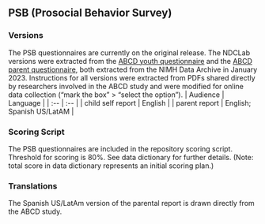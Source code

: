 ## PSB (Prosocial Behavior Survey)

### Versions
The PSB questionnaires are currently on the original release. The NDCLab versions were extracted from the [ABCD youth questionnaire](https://nda.nih.gov/data_structure.html?short_name=abcd_psb01) and the [ABCD parent questionnaire](https://nda.nih.gov/data_structure.html?short_name=psb01), both extracted from the NIMH Data Archive in January 2023. Instructions for all versions were extracted from PDFs shared directly by researchers involved in the ABCD study and were modified for online data collection (“mark the box” > “select the option”).
| Audience | Language |
| :--  | :--  |
| child self report | English  |
| parent report | English; Spanish US/LatAM |


### Scoring Script
The PSB questionnaires are included in the repository scoring script. Threshold for scoring is 80%. See data dictionary for further details. (Note: total score in data dictionary represents an initial scoring plan.)


### Translations
The Spanish US/LatAm version of the parental report is drawn directly from the ABCD study.





